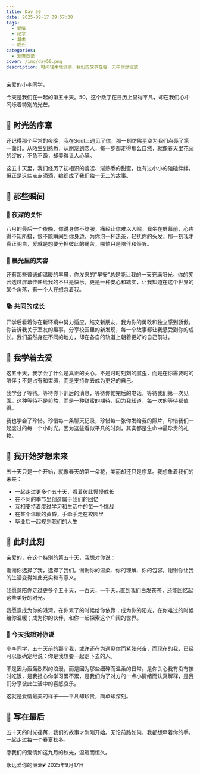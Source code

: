 ```yaml
---
title: Day 50
date: 2025-09-17 09:57:38
tags:
  - 爱情
  - 纪念
  - 温柔
  - 成长
categories: 
  - 爱情日记
cover: /img/day50.png
description: 时间轻柔地流淌，我们的故事在每一天中悄然绽放
---
```


亲爱的小李同学，

今天是我们在一起的第五十天。50，这个数字在日历上显得平凡，却在我们心中闪烁着特别的光芒。

## 🌸 时光的序章

还记得那个平常的夜晚，我在Soul上遇见了你，那一刻仿佛星空为我们点亮了第一盏灯。从陌生到熟悉，从朋友到恋人，每一步都走得那么自然，就像春天里花朵的绽放，不急不躁，却美得让人心醉。

这五十天里，我们经历了初相识的羞涩、渐熟悉的甜蜜，也有过小小的磕磕绊绊。但正是这些点点滴滴，编织成了我们独一无二的故事。

## 💫 那些瞬间

### 🌙 夜深的关怀

八月的最后一个夜晚，你说身体不舒服，痛经让你难以入眠。我坐在屏幕前，心疼得不知所措，恨不能瞬间到你身边，为你泡一杯热茶，轻抚你的头发。那一刻我才真正明白，爱就是想要分担彼此的痛苦，哪怕只是陪伴和倾听。

### 🌅 晨光里的笑容

还有那些普通却温暖的早晨，你发来的"早安"总是能让我的一天充满阳光。你的笑容透过屏幕传递给我的不只是快乐，更是一种安心和踏实，让我知道在这个世界的某个角落，有一个人在想念着我。

### 📚 共同的成长

开学后看着你在新环境中努力适应，结交新朋友，我为你的勇敢和独立感到骄傲。你告诉我关于室友的趣事，分享校园里的新发现，每一个故事都让我感受到你的成长。我们虽然身在不同的地方，却在各自的轨道上朝着更好的自己前进。

## 🌟 我学着去爱

这五十天，我学会了什么是真正的关心。不是时时刻刻的腻歪，而是在你需要时的陪伴；不是占有和束缚，而是支持你去成为更好的自己。

我学会了等待。等待你下训后的消息，等待你忙完后的电话，等待我们第一次见面。这种等待不是煎熬，而是一种甜蜜的期待，因为我知道，每一次的等待都值得。

我也学会了珍惜。珍惜每一条聊天记录，珍惜每一张你发给我的照片，珍惜我们一起度过的每一个小时光。因为这些看似平凡的时刻，其实都是生命中最珍贵的礼物。

## 🌈 我开始梦想未来

五十天只是一个开始，就像春天的第一朵花，美丽却还只是序章。我想象着我们的未来：

- 一起走过更多个五十天，看着彼此慢慢成长
- 在不同的季节里创造属于我们的回忆
- 互相支持着度过学习和生活中的每一个挑战
- 在某个温暖的黄昏，手牵手走在校园里
- 毕业后一起规划我们的人生

## 💝 此时此刻

亲爱的，在这个特别的第五十天，我想对你说：

谢谢你选择了我，选择了我们。谢谢你的温柔、你的理解、你的包容。谢谢你让我的生活变得如此充实和有意义。

我愿意陪你走过更多个五十天，一百天，一千天...直到我们白发苍苍，还能回忆起这些美好的时光。

我愿意成为你的港湾，在你累了的时候给你依靠；成为你的阳光，在你难过的时候给你温暖；成为你的伙伴，和你一起探索这个广阔的世界。

### 🌺 今天我想对你说

小李同学，五十天前的那个我，或许还在为遇见你而紧张兴奋，而现在的我，已经可以很确定地说：你是我想要一起走下去的人。

不是因为轰轰烈烈的浪漫，而是因为那些细碎而温柔的日常。是你关心我有没有按时吃饭，是我担心你学习累不累，是我们为了对方的一点小情绪而认真解释，是我们分享彼此生活中的喜怒哀乐。

这就是爱情最美的样子——平凡却珍贵，简单却深刻。

## 🌙 写在最后

五十天的时光荏苒，我们的故事才刚刚开始。无论前路如何，我都想牵着你的手，一起走过每一个春夏秋冬。

愿我们的爱情如这九月的秋光，温暖而恒久。

永远爱你的洲洲💕
2025年9月17日
